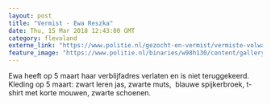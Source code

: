 ```yaml
---
layout: post
title: "Vermist - Ewa Reszka"
date: Thu, 15 Mar 2018 12:43:00 GMT
category: flevoland
externe_link: "https://www.politie.nl/gezocht-en-vermist/vermiste-volwassenen/2018/maart/ewa-reszka.html"
feature_image: "https://www.politie.nl/binaries/w98h130/content/gallery/politie/vermist/vermiste-volwassenen/2018/maart/ewa-reszka2.jpg"
---
```


Ewa heeft op 5 maart haar verblijfadres verlaten en is niet teruggekeerd. Kleding op 5 maart: zwart leren jas, zwarte muts,  blauwe spijkerbroek, t-shirt met korte mouwen, zwarte schoenen.
